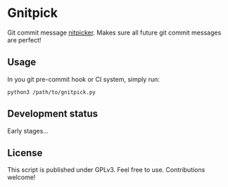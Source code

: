 # Gnitpick

Git commit message [nitpicker](https://en.wiktionary.org/wiki/nitpick). Makes sure all future git commit messages are perfect!

## Usage

In you git pre-commit hook or CI system, simply run:

    python3 /path/to/gnitpick.py

## Development status

Early stages...

## License

This script is published under GPLv3. Feel free to use. Contributions welcome!
